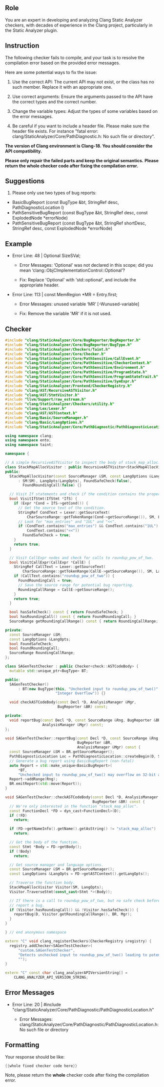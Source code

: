 ## Role

You are an expert in developing and analyzing Clang Static Analyzer checkers, with decades of experience in the Clang project, particularly in the Static Analyzer plugin.

## Instruction

The following checker fails to compile, and your task is to resolve the compilation error based on the provided error messages.

Here are some potential ways to fix the issue:

1. Use the correct API: The current API may not exist, or the class has no such member. Replace it with an appropriate one.

2. Use correct arguments: Ensure the arguments passed to the API have the correct types and the correct number.

3. Change the variable types: Adjust the types of some variables based on the error messages.

4. Be careful if you want to include a header file. Please make sure the header file exists. For instance "fatal error: clang/StaticAnalyzer/Core/PathDiagnostic.h: No such file or directory".

**The version of Clang environment is Clang-18. You should consider the API compatibility.**

**Please only repair the failed parts and keep the original semantics.**
**Please return the whole checker code after fixing the compilation error.**

## Suggestions

1. Please only use two types of bug reports:
  - BasicBugReport (const BugType &bt, StringRef desc, PathDiagnosticLocation l)
  - PathSensitiveBugReport (const BugType &bt, StringRef desc, const ExplodedNode *errorNode)
  - PathSensitiveBugReport (const BugType &bt, StringRef shortDesc, StringRef desc, const ExplodedNode *errorNode)

## Example

- Error Line: 48 |   Optional<DefinedOrUnknownSVal> SizeSVal; 

  - Error Messages: ‘Optional’ was not declared in this scope; did you mean ‘clang::ObjCImplementationControl::Optional’? 

  - Fix: Replace 'Optional<DefinedOrUnknownSVal>' with 'std::optional<DefinedOrUnknownSVal>', and include the appropriate header. 

- Error Line: 113 |     const MemRegion *MR = Entry.first;

    - Error Messages: unused variable ‘MR’ [-Wunused-variable]

    - Fix: Remove the variable 'MR' if it is not used.

## Checker

```cpp
#include "clang/StaticAnalyzer/Core/BugReporter/BugReporter.h"
#include "clang/StaticAnalyzer/Core/BugReporter/BugType.h"
#include "clang/StaticAnalyzer/Checkers/Taint.h"
#include "clang/StaticAnalyzer/Core/Checker.h"
#include "clang/StaticAnalyzer/Core/PathSensitive/CallEvent.h"
#include "clang/StaticAnalyzer/Core/PathSensitive/CheckerContext.h"
#include "clang/StaticAnalyzer/Core/PathSensitive/Environment.h"
#include "clang/StaticAnalyzer/Core/PathSensitive/ProgramState.h"
#include "clang/StaticAnalyzer/Core/PathSensitive/ProgramStateTrait.h"
#include "clang/StaticAnalyzer/Core/PathSensitive/SymExpr.h"
#include "clang/StaticAnalyzer/Frontend/CheckerRegistry.h"
#include "clang/AST/RecursiveASTVisitor.h"
#include "clang/AST/StmtVisitor.h"
#include "llvm/Support/raw_ostream.h"
#include "clang/StaticAnalyzer/Checkers/utility.h"
#include "clang/Lex/Lexer.h"
#include "clang/AST/ASTContext.h"
#include "clang/Basic/SourceManager.h"
#include "clang/Basic/LangOptions.h"
#include "clang/StaticAnalyzer/Core/PathDiagnostic/PathDiagnosticLocation.h"

using namespace clang;
using namespace ento;
using namespace taint;

namespace {

// A simple RecursiveASTVisitor to inspect the body of stack_map_alloc.
class StackMapAllocVisitor : public RecursiveASTVisitor<StackMapAllocVisitor> {
public:
  StackMapAllocVisitor(const SourceManager &SM, const LangOptions &LangOpts)
      : SM(SM), LangOpts(LangOpts), FoundSafeCheck(false),
        FoundRoundingCall(false) {}

  // Visit If statements and check if the condition contains the proper check.
  bool VisitIfStmt(IfStmt *IfS) {
    if (Expr *Cond = IfS->getCond()) {
      // Get the source text of the condition.
      StringRef CondText = Lexer::getSourceText(
          CharSourceRange::getTokenRange(Cond->getSourceRange()), SM, LangOpts);
      // Look for "max_entries" and "1UL" and "<<".
      if (CondText.contains("max_entries") && CondText.contains("1UL") &&
          CondText.contains("<<"))
        FoundSafeCheck = true;
    }
    return true;
  }

  // Visit CallExpr nodes and check for calls to roundup_pow_of_two.
  bool VisitCallExpr(CallExpr *CallE) {
    StringRef CallText = Lexer::getSourceText(
        CharSourceRange::getTokenRange(CallE->getSourceRange()), SM, LangOpts);
    if (CallText.contains("roundup_pow_of_two")) {
      FoundRoundingCall = true;
      // Save the source range for potential bug reporting.
      RoundingCallRange = CallE->getSourceRange();
    }
    return true;
  }

  bool hasSafeCheck() const { return FoundSafeCheck; }
  bool hasRoundingCall() const { return FoundRoundingCall; }
  SourceRange getRoundingCallRange() const { return RoundingCallRange; }

private:
  const SourceManager &SM;
  const LangOptions &LangOpts;
  bool FoundSafeCheck;
  bool FoundRoundingCall;
  SourceRange RoundingCallRange;
};

class SAGenTestChecker : public Checker<check::ASTCodeBody> {
  mutable std::unique_ptr<BugType> BT;

public:
  SAGenTestChecker()
      : BT(new BugType(this, "Unchecked input to roundup_pow_of_two()",
                       "Integer Overflow")) {}

  void checkASTCodeBody(const Decl *D, AnalysisManager &Mgr,
                        BugReporter &BR) const;

private:
  void reportBug(const Decl *D, const SourceRange &Rng, BugReporter &BR,
                 AnalysisManager &Mgr) const;
};

void SAGenTestChecker::reportBug(const Decl *D, const SourceRange &Rng,
                                 BugReporter &BR,
                                 AnalysisManager &Mgr) const {
  const SourceManager &SM = BR.getSourceManager();
  PathDiagnosticLocation Loc = PathDiagnosticLocation::createBegin(D, SM);
  // Generate a bug report using BasicBugReport (non-fatal)
  auto Report = std::make_unique<BasicBugReport>(
      *BT,
      "Unchecked input to roundup_pow_of_two() may overflow on 32-bit arches", Loc);
  Report->addRange(Rng);
  BR.emitReport(std::move(Report));
}

void SAGenTestChecker::checkASTCodeBody(const Decl *D, AnalysisManager &Mgr,
                                        BugReporter &BR) const {
  // We're only interested in the function "stack_map_alloc".
  const FunctionDecl *FD = dyn_cast<FunctionDecl>(D);
  if (!FD)
    return;

  if (FD->getNameInfo().getName().getAsString() != "stack_map_alloc")
    return;

  // Get the body of the function.
  const Stmt *Body = FD->getBody();
  if (!Body)
    return;

  // Get source manager and language options.
  const SourceManager &SM = BR.getSourceManager();
  const LangOptions &LangOpts = FD->getASTContext().getLangOpts();

  // Traverse the function body.
  StackMapAllocVisitor Visitor(SM, LangOpts);
  Visitor.TraverseStmt(const_cast<Stmt *>(Body));

  // If there is a call to roundup_pow_of_two, but no safe check before it,
  // report a bug.
  if (Visitor.hasRoundingCall() && !Visitor.hasSafeCheck()) {
    reportBug(D, Visitor.getRoundingCallRange(), BR, Mgr);
  }
}

} // end anonymous namespace

extern "C" void clang_registerCheckers(CheckerRegistry &registry) {
  registry.addChecker<SAGenTestChecker>(
      "custom.SAGenTestChecker",
      "Detects unchecked input to roundup_pow_of_two() leading to potential overflows on 32-bit arches",
      "");
}

extern "C" const char clang_analyzerAPIVersionString[] =
    CLANG_ANALYZER_API_VERSION_STRING;

```

## Error Messages 

- Error Line: 20 | #include "clang/StaticAnalyzer/Core/PathDiagnostic/PathDiagnosticLocation.h"

	- Error Messages: clang/StaticAnalyzer/Core/PathDiagnostic/PathDiagnosticLocation.h: No such file or directory



## Formatting 

Your response should be like: 

```cpp
{{whole fixed checker code here}}
```

Note, please return the **whole** checker code after fixing the compilation error.